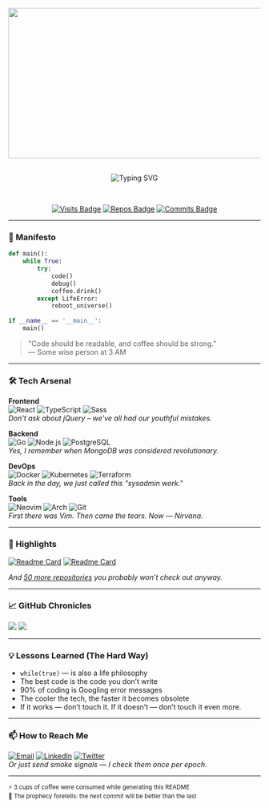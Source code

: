 <!-- Tip: Use GitHub’s dark theme for the best experience of this README -->
<div align="center">
  <br>
  <img src="https://raw.githubusercontent.com/GavinJN/GavinJN/main/matrix.gif" width="600" height="300">
  <br>
  <br>

  ![Typing SVG](https://readme-typing-svg.demolab.com?font=Fira+Code&weight=500&size=26&duration=4000&pause=1000&color=20C20E&center=true&vCenter=true&width=435&lines=Hello+World!+%F0%9F%91%8B;I'm+%3CGavin%3E;But+call+me+%3CSweety%3E;10+years+in+the+trenches;Full-stack+%26+then+some;Code+poet+%26+problem+slayer)
  
  <br>
  
  [![Visits Badge](https://badges.pufler.dev/visits/braydoncoyer/braydoncoyer?color=cyan)](https://badges.pufler.dev)
  [![Repos Badge](https://badges.pufler.dev/repos/braydoncoyer?color=00ff00)](https://badges.pufler.dev)
  [![Commits Badge](https://badges.pufler.dev/commits/monthly/GavinJN)](https://badges.pufler.dev)

</div>

---

### 📜 Manifesto
```python
def main():
    while True:
        try:
            code() 
            debug()
            coffee.drink()
        except LifeError:
            reboot_universe()
            
if __name__ == '__main__':
    main()
```
> "Code should be readable, and coffee should be strong."  
> — Some wise person at 3 AM

---

### 🛠 Tech Arsenal
**Frontend**  
![React](https://img.shields.io/badge/-React-61DAFB?logo=react&logoColor=black)
![TypeScript](https://img.shields.io/badge/-TypeScript-3178C6?logo=typescript&logoColor=white)
![Sass](https://img.shields.io/badge/-Sass-CC6699?logo=sass&logoColor=white)  
*Don't ask about jQuery – we've all had our youthful mistakes.*

**Backend**  
![Go](https://img.shields.io/badge/-Go-00ADD8?logo=go&logoColor=white)
![Node.js](https://img.shields.io/badge/-Node.js-339933?logo=node.js&logoColor=white)
![PostgreSQL](https://img.shields.io/badge/-PostgreSQL-4169E1?logo=postgresql&logoColor=white)  
*Yes, I remember when MongoDB was considered revolutionary.*

**DevOps**  
![Docker](https://img.shields.io/badge/-Docker-2496ED?logo=docker&logoColor=white)
![Kubernetes](https://img.shields.io/badge/-Kubernetes-326CE5?logo=kubernetes&logoColor=white)
![Terraform](https://img.shields.io/badge/-Terraform-7B42BC?logo=terraform&logoColor=white)  
*Back in the day, we just called this "sysadmin work."*

**Tools**  
![Neovim](https://img.shields.io/badge/-Neovim-57A143?logo=neovim&logoColor=white)
![Arch](https://img.shields.io/badge/-Arch_Linux-1793D1?logo=arch-linux&logoColor=white)
![Git](https://img.shields.io/badge/-Git-F05032?logo=git&logoColor=white)  
*First there was Vim. Then came the tears. Now — Nirvana.*

---

### 🚀 Highlights
[![Readme Card](https://github-readme-stats.vercel.app/api/pin/?username=langchain-ai&repo=langchain&theme=dark)](https://github.com/yourusername/cool-repo-1)
[![Readme Card](https://github-readme-stats.vercel.app/api/pin/?username=solana-labs&repo=solana&theme=dark)](https://github.com/yourusername/cool-repo-2)

*And [50 more repositories](https://github.com/braydoncoyer?tab=repositories) you probably won’t check out anyway.*

---

### 📈 GitHub Chronicles
![](https://github-readme-stats.vercel.app/api?username=braydoncoyer&show_icons=true&theme=dark&hide_title=true)
![](https://github-readme-streak-stats.herokuapp.com/?user=braydoncoyer&theme=dark)

---

### 💡 Lessons Learned (The Hard Way)
- `while(true)` — is also a life philosophy
- The best code is the code you don’t write
- 90% of coding is Googling error messages
- The cooler the tech, the faster it becomes obsolete
- If it works — don’t touch it. If it doesn’t — don’t touch it even more.

---

### 📫 How to Reach Me
[![Email](https://img.shields.io/badge/-Email%20Me-D14836?logo=gmail&logoColor=white)](mailto:you@example.com)
[![LinkedIn](https://img.shields.io/badge/-LinkedIn-0A66C2?logo=linkedin&logoColor=white)](https://linkedin.com/in/yourprofile)
[![Twitter](https://img.shields.io/badge/-Twitter-1DA1F2?logo=twitter&logoColor=white)](https://twitter.com/yourhandle)  
*Or just send smoke signals — I check them once per epoch.*

---

<sub>⚡ 3 cups of coffee were consumed while generating this README</sub>  
<sub>🔮 The prophecy foretells: the next commit will be better than the last</sub>
